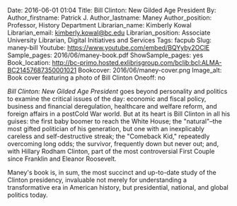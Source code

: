 Date: 2016-06-01 01:04
Title: Bill Clinton: New Gilded Age President
By: 
Author_firstname: Patrick J.
Author_lastname:  Maney
Author_position: Professor, History Department 
Librarian_name: Kimberly Kowal
Librarian_email: kimberly.kowal@bc.edu
Librarian_position: Associate University Librarian, Digital Initiatives and Services
Tags: facpub
Slug: maney-bill
Youtube: https://www.youtube.com/embed/BQYyby2OClE
Sample_pages: 2016/06/maney-book.pdf
ShowSample_pages: yes
Book_location: http://bc-primo.hosted.exlibrisgroup.com/bclib:bcl:ALMA-BC21457687350001021
Bookcover: 2016/06/maney-cover.png
Image_alt: Book cover featuring a photo of Bill Clinton
Oneoff: no

<em>Bill Clinton: New Gilded Age President</em> goes beyond personality and politics to examine the critical issues of the day: economic and fiscal policy, business and financial deregulation, healthcare and welfare reform, and foreign affairs in a postCold War world. But at its heart is Bill Clinton in all his guises: the first baby boomer to reach the White House; the "natural"&#8211;the most gifted politician of his generation, but one with an inexplicably careless and self-destructive streak; the "Comeback Kid," repeatedly overcoming long odds; the survivor, frequently down but never out; and, with Hillary Rodham Clinton, part of the most controversial First Couple since Franklin and Eleanor Roosevelt.

Maney's book is, in sum, the most succinct and up-to-date study of the Clinton presidency, invaluable not merely for understanding a transformative era in American history, but presidential, national, and global politics today.
